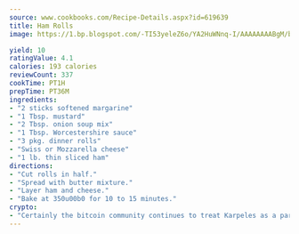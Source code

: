 ```yaml
---
source: www.cookbooks.com/Recipe-Details.aspx?id=619639
title: Ham Rolls
image: https://1.bp.blogspot.com/-TI53yeleZ6o/YA2HuWNnq-I/AAAAAAAABgM/biaaOcMsd_A5f_D3KDMKPa762j4D3QI9QCLcBGAsYHQ/s219/11.png

yield: 10
ratingValue: 4.1
calories: 193 calories
reviewCount: 337
cookTime: PT1H
prepTime: PT36M
ingredients:
- "2 sticks softened margarine"
- "1 Tbsp. mustard"
- "2 Tbsp. onion soup mix"
- "1 Tbsp. Worcestershire sauce"
- "3 pkg. dinner rolls"
- "Swiss or Mozzarella cheese"
- "1 lb. thin sliced ham"
directions:
- "Cut rolls in half."
- "Spread with butter mixture."
- "Layer ham and cheese."
- "Bake at 350u00b0 for 10 to 15 minutes."
crypto:
- "Certainly the bitcoin community continues to treat Karpeles as a pariah."
---
```

